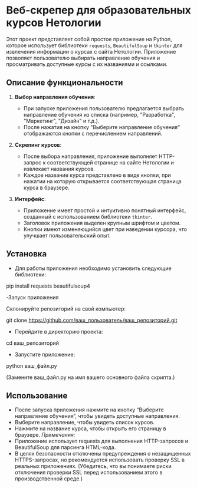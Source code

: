 # Веб-скрепер для образовательных курсов Нетологии

Этот проект представляет собой простое приложение на Python, которое использует библиотеки `requests`, `BeautifulSoup` и `tkinter` для извлечения информации о курсах с сайта Нетологии. Приложение позволяет пользователю выбирать направление обучения и просматривать доступные курсы с их названиями и ссылками.

## Описание функциональности

1.  **Выбор направления обучения**:
    *   При запуске приложения пользователю предлагается выбрать направление обучения из списка (например, "Разработка", "Маркетинг", "Дизайн" и т.д.).
    *   После нажатия на кнопку "Выберите направление обучения" отображаются кнопки с перечислением направлений.

2.  **Скрепинг курсов**:
    *   После выбора направления, приложение выполняет HTTP-запрос к соответствующей странице на сайте Нетологии и извлекает названия курсов.
    *   Каждое название курса представлено в виде кнопки, при нажатии на которую открывается соответствующая страница курса в браузере.

3.  **Интерфейс**:
    *   Приложение имеет простой и интуитивно понятный интерфейс, созданный с использованием библиотеки `tkinter`.
    *   Заголовок приложения выделен крупным шрифтом и цветом.
    *   Кнопки имеют изменяющийся цвет при наведении курсора, что улучшает пользовательский опыт.

## Установка

- Для работы приложения необходимо установить следующие библиотеки:


pip install requests beautifulsoup4

-Запуск приложения

Склонируйте репозиторий на свой компьютер:

git clone https://github.com/ваш_пользователь/ваш_репозиторий.git

- Перейдите в директорию проекта:

cd ваш_репозиторий

- Запустите приложение:

python ваш_файл.py

(Замените ваш_файл.py на имя вашего основного файла скрипта.)

## Использование
- После запуска приложения нажмите на кнопку “Выберите направление обучения”, чтобы увидеть доступные направления.
- Выберите направление, чтобы увидеть список курсов.
- Нажмите на название курса, чтобы открыть его страницу в браузере.
*Примечания:*
- Приложение использует requests для выполнения HTTP-запросов и BeautifulSoup для парсинга HTML-кода.
- В целях безопасности отключены предупреждения о незащищенных HTTPS-запросах, но рекомендуется использовать проверку SSL в реальных приложениях. (Убедитесь, что вы понимаете риски отключения проверки SSL перед использованием этого в производственной среде.)
